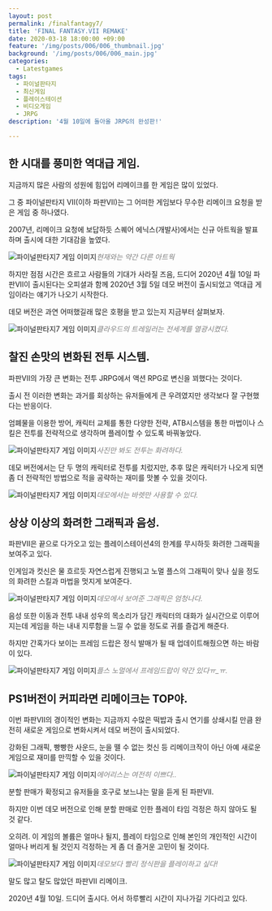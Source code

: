 ```yaml
---
layout: post
permalink: /finalfantagy7/
title: 'FINAL FANTASY.VII REMAKE'
date: 2020-03-18 18:00:00 +09:00
feature: '/img/posts/006/006_thumbnail.jpg'
background: '/img/posts/006/006_main.jpg'
categories:
  - Latestgames
tags:
  - 파이널판타지
  - 최신게임
  - 플레이스테이션
  - 비디오게임
  - JRPG
description: '4월 10일에 돌아올 JRPG의 완성판!'

---
```


## 한 시대를 풍미한 역대급 게임. ##

지금까지 많은 사람의 성원에 힘입어 리메이크를 한 게임은 많이 있었다.

그 중 파이널판타지 VII(이하 파판VII)는 그 어떠한 게임보다 무수한 리메이크 요청을 받은 게임 중 하나였다.

2007년, 리메이크 요청에 보답하듯 스퀘어 에닉스(개발사)에서는 신규 아트웍을 발표하며 출시에 대한 기대감을 높였다.

![파이널판타지7 게임 이미지](/img/posts/006/006_1.jpg)*<span style="color:gray">현재와는 약간 다른 아트웍</span>*

하지만 점점 시간은 흐르고 사람들의 기대가 사라질 즈음, 드디어 2020년 4월 10일 파판VII이 출시된다는 오피셜과 함께 2020년 3월 5일 데모 버전이 출시되었고 역대급 게임이라는 얘기가 나오기 시작한다.

데모 버전은 과연 어떠했길래 많은 호평을 받고 있는지 지금부터 살펴보자.

![파이널판타지7 게임 이미지](/img/posts/006/006_2.jpg)*<span style="color:gray">클라우드의 트레일러는 전세계를 열광시켰다.</span>*

## 찰진 손맛의 변화된 전투 시스템. ##

파판VII의 가장 큰 변화는 전투 JRPG에서 액션 RPG로 변신을 꾀했다는 것이다.

출시 전 이러한 변화는 과거를 회상하는 유저들에게 큰 우려였지만 생각보다 잘 구현했다는 반응이다.

엄폐물을 이용한 방어, 캐릭터 교체를 통한 다양한 전략, ATB시스템을 통한 마법이나 스킬은 전투를 전략적으로 생각하며 플레이할 수 있도록 바꿔놓았다.

![파이널판타지7 게임 이미지](/img/posts/006/006_3.jpg)*<span style="color:gray">사진만 봐도 전투는 화려하다.</span>*

데모 버전에서는 단 두 명의 캐릭터로 전투를 치렀지만, 추후 많은 캐릭터가 나오게 되면 좀 더 전략적인 방법으로 적을 공략하는 재미를 맛볼 수 있을 것이다.

![파이널판타지7 게임 이미지](/img/posts/006/006_4.jpg)*<span style="color:gray">데모에서는 바렛만 사용할 수 있다.</span>*

## 상상 이상의 화려한 그래픽과 음성. ##

파판VII은 끝으로 다가오고 있는 플레이스테이션4의 한계를 무시하듯 화려한 그래픽을 보여주고 있다.

인게임과 컷신은 물 흐르듯 자연스럽게 진행되고 노멀 플스의 그래픽이 맞나 싶을 정도의 화려한 스킬과 마법을 멋지게 보여준다.

![파이널판타지7 게임 이미지](/img/posts/006/006_5.jpg)*<span style="color:gray">데모에서 보여준 그래픽은 엄청나다.</span>*

음성 또한 이동과 전투 내내 성우의 목소리가 담긴 캐릭터의 대화가 실시간으로 이루어지는데 게임을 하는 내내 지루함을 느낄 수 없을 정도로 귀를 즐겁게 해준다.

하지만 간혹가다 보이는 프레임 드랍은 정식 발매가 될 때 업데이트해줬으면 하는 바람이 있다.

![파이널판타지7 게임 이미지](/img/posts/006/006_6.jpg)*<span style="color:gray">플스 노멀에서 프레임드랍이 약간 있다ㅠ_ㅠ.</span>*

## PS1버전이 커피라면 리메이크는 TOP야. 

이번 파판VII의 경이적인 변화는 지금까지 수많은 떡밥과 출시 연기를 상쇄시킬 만큼 완전히 새로운 게임으로 변화시켜서 데모 버전이 출시되었다.

강화된 그래픽, 빵빵한 사운드, 눈을 뗄 수 없는 컷신 등 리메이크작이 아닌 아예 새로운 게임으로 재미를 만끽할 수 있을 것이다.

![파이널판타지7 게임 이미지](/img/posts/006/006_7.jpg)*<span style="color:gray">에어리스는 여전히 이쁘다..</span>*

분할 판매가 확정되고 유저들을 호구로 보느냐는 말을 듣게 된 파판VII.

하지만 이번 데모 버전으로 인해 분할 판매로 인한 플레이 타임 걱정은 하지 않아도 될 것 같다.

오히려. 이 게임의 볼륨은 얼마나 될지, 플레이 타임으로 인해 본인의 개인적인 시간이 얼마나 버리게 될 것인지 걱정하는 게 좀 더 즐거운 고민이 될 것이다.

![파이널판타지7 게임 이미지](/img/posts/006/006_8.jpg)*<span style="color:gray">데모보다 빨리 정식판을 플레이하고 싶다!</span>*

말도 많고 탈도 많았던 파판VII 리메이크.

2020년 4월 10일. 드디어 출시다. 어서 하루빨리 시간이 지나가길 기다리고 있다.

